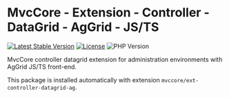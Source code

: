 # MvcCore - Extension - Controller - DataGrid - AgGrid - JS/TS

[![Latest Stable Version](https://img.shields.io/badge/Stable-v5.2.3-brightgreen.svg?style=plastic)](https://github.com/mvccore/ext-controller-datagrid-ag-js/releases)
[![License](https://img.shields.io/badge/License-BSD%203-brightgreen.svg?style=plastic)](https://mvccore.github.io/docs/mvccore/5.0.0/LICENSE.md)
![PHP Version](https://img.shields.io/badge/PHP->=5.4-brightgreen.svg?style=plastic)

MvcCore controller datagrid extension for administration environments with AgGrid JS/TS front-end.

This package is installed automatically with extension `mvccore/ext-controller-datagrid-ag`.